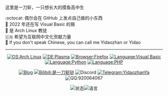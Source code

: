 
这里是一刀斩，一只想长大的摸鱼高中生

:octocat: 偶尔会在 GitHub 上发点自己做的小东西  
:put_litter_in_its_place: 2022 年还在写 Visual Basic 的屑  
:penguin: 是 Arch Linux 教徒  
:cn: 希望为互联网中文化贡献力量  
:thought_balloon: If you don't speak Chinese, you can call me Yidaozhan or Yidao

<!---放一堆资料卡而懒得写资料 这人屑死了--->

---

<div align="center">
  
  [![OS:Arch Linux](https://img.shields.io/badge/系统-Arch%20Linux-1793d1?style=flat&logo=archlinux)](https://archlinux.org)
  [![DE:Plasma](https://img.shields.io/badge/桌面-Plasma-54a3d8?style=flat&logo=KDE)](https://kde.org)
  [![Browser:Firefox](https://img.shields.io/badge/浏览器-Firefox-ff7139?style=flat&logo=firefox)](https://mozilla.org)
  [![Language:Visual Basic](https://img.shields.io/badge/语言-Visual%20Basic-6a80bc?style=flat&logo=visualstudio)](https://learn.microsoft.com/en-us/previous-versions/visualstudio/visual-basic-6/visual-basic-6.0-documentation)
  [![Language:Python](https://img.shields.io/badge/语言-Python-3875a4?style=flat&logo=python)](https://python.org)
  [![Language:PHP](https://img.shields.io/badge/语言-PHP-767bb3?style=flat&logo=php)](https://php.net)
  <!--[![Language:Visual Basic.NET](https://img.shields.io/badge/语言-Visual%20Basic%20.NET-0e7fc8?style=flat&logo=visualstudio)](https://visualstudio.microsoft.com/)-->
  
</div>
  

<div align="center">
  
[![Blog](https://img.shields.io/badge/博客-blue?style=flat)](https://blog.yidaozhan.top)
[![Bilibili:是一刀斩哒](https://img.shields.io/badge/Bilibili-是一刀斩哒-ff6699?style=flat&logo=bilibili)](https://space.bilibili.com/485832788)
![Discord](https://img.shields.io/badge/Discord-YidaozhanYa%238565-5865f2?style=flat&logo=discord)
[![Telegram:YidaozhanYa](https://img.shields.io/badge/Telegram-YidaozhanYa-28a8ea?style=flat&logo=telegram)](https://t.me/YidaozhanYa)
![QQ:920064067](https://img.shields.io/badge/QQ群-920064067-faad01?style=flat&logo=tencentqq)

</div>


<div align="center">
  
![状态](https://github-readme-stats.vercel.app/api?username=YidaozhanYa&locale=cn&show_icons=true&include_all_commits=true&hide_border=true)![语言](https://github-readme-stats.vercel.app/api/top-langs/?username=YidaozhanYa&layout=compact&locale=cn&hide_border=true)

</div>
